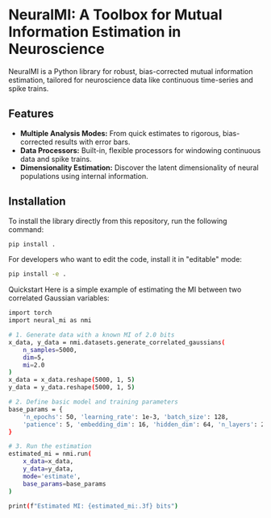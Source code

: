 # NeuralMI: A Toolbox for Mutual Information Estimation in Neuroscience

NeuralMI is a Python library for robust, bias-corrected mutual information estimation, tailored for neuroscience data like continuous time-series and spike trains.

## Features

- **Multiple Analysis Modes:** From quick estimates to rigorous, bias-corrected results with error bars.
- **Data Processors:** Built-in, flexible processors for windowing continuous data and spike trains.
- **Dimensionality Estimation:** Discover the latent dimensionality of neural populations using internal information.

## Installation

To install the library directly from this repository, run the following command:

```bash
pip install .
```

For developers who want to edit the code, install it in "editable" mode:

```bash
pip install -e .
```

Quickstart
Here is a simple example of estimating the MI between two correlated Gaussian variables:

```bash
import torch
import neural_mi as nmi

# 1. Generate data with a known MI of 2.0 bits
x_data, y_data = nmi.datasets.generate_correlated_gaussians(
    n_samples=5000, 
    dim=5, 
    mi=2.0
)
x_data = x_data.reshape(5000, 1, 5)
y_data = y_data.reshape(5000, 1, 5)

# 2. Define basic model and training parameters
base_params = {
    'n_epochs': 50, 'learning_rate': 1e-3, 'batch_size': 128,
    'patience': 5, 'embedding_dim': 16, 'hidden_dim': 64, 'n_layers': 2
}

# 3. Run the estimation
estimated_mi = nmi.run(
    x_data=x_data,
    y_data=y_data,
    mode='estimate',
    base_params=base_params
)

print(f"Estimated MI: {estimated_mi:.3f} bits")
```

